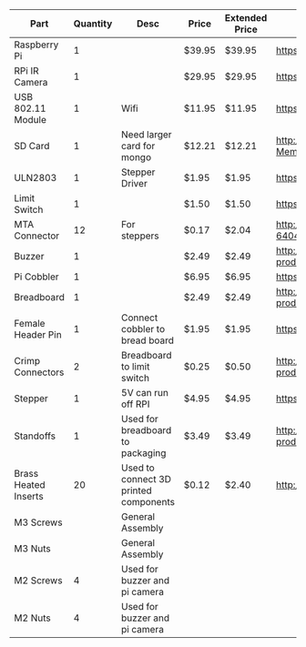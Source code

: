 |Part|Quantity|Desc|Price|Extended Price|Vendor|
|----|--------|----|-----|--------------|------|
|Raspberry Pi | 1|  | $39.95| $39.95| https://www.adafruit.com/product/998|
|RPi IR Camera| 1|  | $29.95| $29.95| https://www.adafruit.com/products/1567|
|USB 802.11 Module|1|Wifi|$11.95|$11.95|https://www.adafruit.com/product/814|
|SD Card|1|Need larger card for mongo|$12.21|$12.21|http://www.amazon.com/Transcend-Class-Flash-Memory-TS16GSDHC10E/dp/B003VNKNEQ|
|ULN2803|1|Stepper Driver|$1.95|$1.95|https://www.adafruit.com/products/970|
|Limit Switch|1||$1.50|$1.50|https://www.adafruit.com/products/818|
|MTA Connector|12|For steppers|$0.17|$2.04|http://www.digikey.com/product-detail/en/3-640443-2/A30994-ND/698123|
|Buzzer|1||$2.49|$2.49|http://www.radioshack.com/product/index.jsp?productId=2062402|
|Pi Cobbler|1||$6.95|$6.95|https://www.adafruit.com/products/1105|
|Breadboard|1||$2.49|$2.49|http://www.radioshack.com/product/index.jsp?productId=2102845|
|Female Header Pin|1|Connect cobbler to bread board|$1.95|$1.95|https://www.adafruit.com/products/85|
|Crimp Connectors|2|Breadboard to limit switch|$0.25|$0.50|http://www.radioshack.com/product/index.jsp?productId=2103314|
|Stepper|1|5V can run off RPI|$4.95|$4.95|https://www.adafruit.com/products/858|
|Standoffs|1|Used for breadboard to packaging|$3.49|$3.49|http://www.radioshack.com/product/index.jsp?productId=2102860|
|Brass Heated Inserts|20|Used to connect 3D printed components|$0.12|$2.40|http://www.mcmaster.com/#94180a331/=rmgmpu|
|M3 Screws||General Assembly||||
|M3 Nuts||General Assembly||||
|M2 Screws|4|Used for buzzer and pi camera||||
|M2 Nuts|4|Used for buzzer and pi camera||||
